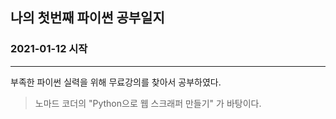 ## 나의 첫번째 파이썬 공부일지
### 2021-01-12 시작
----------------
부족한 파이썬 실력을 위해 무료강의를 찾아서 공부하였다.
>노마드 코더의 "Python으로 웹 스크래퍼 만들기" 가 바탕이다.
